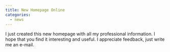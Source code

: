 ```yaml
---
title: New Homepage Online
categories: 
  - news
---
```

I just created this new homepage with all my professional information. I hope that you find it interesting and useful. I appreciate feedback, just write me an e-mail.
